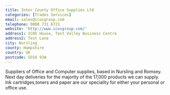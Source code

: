 ```yaml
---
title: Inter County Office Supplies Ltd
categories: [Trades Services]
email: sales@icosgroup.com
telephone: 0800 731 6721
website: 'http://www.icosgroup.com/'
address1: ICOS House, Test Valley Business Centre
address2: Test Lane
city: Nursling
county: Hampshire
country: UK
postcode: SO16 9JW
---
```

Suppliers of Office and Computer supplies, based in Nursling and Romsey. Next day deliveries for the majority of the 17,000 products we can supply. Ink cartridges,toners and paper are our speciality for either your personal or office use.